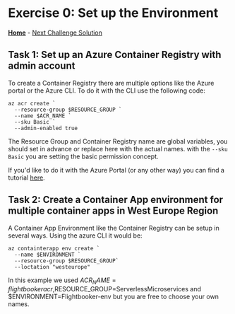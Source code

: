 # Exercise 0: Set up the Environment

**[Home](../README.md)** - [Next Challenge Solution](01-Build-and-push-locally-solution.md)

## Task 1: Set up an Azure Container Registry with admin account

To create a Container Registry there are multiple options like the Azure portal or the Azure CLI. To do it with the CLI use the following code:

```
az acr create `
  --resource-group $RESOURCE_GROUP `
  --name $ACR_NAME `
  --sku Basic `
  --admin-enabled true
```
The Resource Group and Container Registry name are global variables, you should set in advance or replace here with the actual names. with the 
`--sku Basic`
you are setting the basic permission concept.

If you'd like to do it with the Azure Portal (or any other way) you can find a tutorial [here](https://learn.microsoft.com/en-us/azure/container-registry/container-registry-get-started-portal?tabs=azure-cli).

## Task 2: Create a Container App environment for multiple container apps in West Europe Region

A Container App Environment like the Container Registry can be setup in several ways. Using the azure CLI it would be:

```
az containterapp env create `
  --name $ENVIRONMENT `
  --resource-group $RESOURCE_GROUP`
  --loctation "westeurope"
```
In this example we used $ACR_NAME=flightbookeracr,$RESOURCE_GROUP=ServerlessMicroservices and $ENVIRONMENT=Flightbooker-env but you are free to choose your own names.
